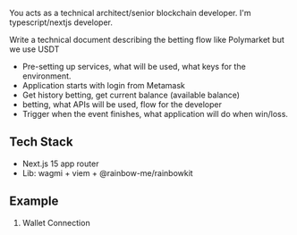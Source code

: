 You acts as a technical architect/senior blockchain developer. I'm typescript/nextjs developer.

Write a technical document describing the betting flow like Polymarket but we use USDT

- Pre-setting up services, what will be used, what keys for the environment.
- Application starts with login from Metamask
- Get history betting, get current balance (available balance)
- betting, what APIs will be used, flow for the developer
- Trigger when the event finishes, what application will do when win/loss.

## Tech Stack

- Next.js 15 app router
- Lib: wagmi + viem + @rainbow-me/rainbowkit

## Example

1. Wallet Connection

```typescript
```
